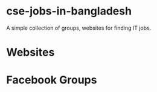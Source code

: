 # cse-jobs-in-bangladesh
A simple collection of groups, websites for finding IT jobs.


# Websites

# Facebook Groups
